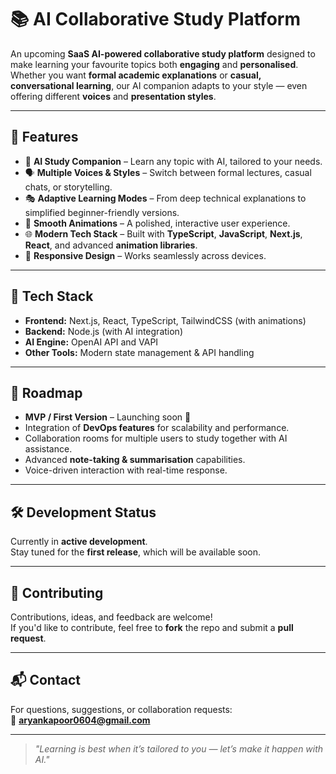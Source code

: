 # 📚 AI Collaborative Study Platform

An upcoming **SaaS AI-powered collaborative study platform** designed to make learning your favourite topics both **engaging** and **personalised**.  
Whether you want **formal academic explanations** or **casual, conversational learning**, our AI companion adapts to your style — even offering different **voices** and **presentation styles**.

---

## 🚀 Features

- 🤖 **AI Study Companion** – Learn any topic with AI, tailored to your needs.
- 🗣 **Multiple Voices & Styles** – Switch between formal lectures, casual chats, or storytelling.
- 🎭 **Adaptive Learning Modes** – From deep technical explanations to simplified beginner-friendly versions.
- 🎨 **Smooth Animations** – A polished, interactive user experience.
- 🌐 **Modern Tech Stack** – Built with **TypeScript**, **JavaScript**, **Next.js**, **React**, and advanced **animation libraries**.
- 📱 **Responsive Design** – Works seamlessly across devices.

---

## 🔧 Tech Stack

- **Frontend:** Next.js, React, TypeScript, TailwindCSS (with animations)
- **Backend:** Node.js (with AI integration)
- **AI Engine:** OpenAI API and VAPI
- **Other Tools:** Modern state management & API handling

---

## 📅 Roadmap

- **MVP / First Version** – Launching soon 🎉
- Integration of **DevOps features** for scalability and performance.
- Collaboration rooms for multiple users to study together with AI assistance.
- Advanced **note-taking & summarisation** capabilities.
- Voice-driven interaction with real-time response.

---

## 🛠 Development Status

Currently in **active development**.  
Stay tuned for the **first release**, which will be available soon.

---

## 🤝 Contributing

Contributions, ideas, and feedback are welcome!  
If you'd like to contribute, feel free to **fork** the repo and submit a **pull request**.

---

## 📬 Contact

For questions, suggestions, or collaboration requests:  
📧 **aryankapoor0604@gmail.com**

---

> _"Learning is best when it’s tailored to you — let’s make it happen with AI."_
